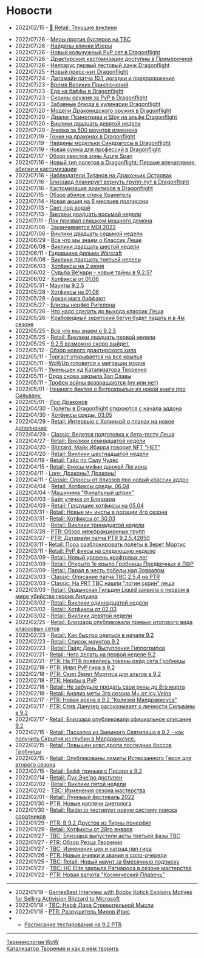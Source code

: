 # Новости

- 2022/02/15	- [📌 Retail: Текущие виклики](Weekly-29.md)
<!-- - 2022/02/18	- [📌 Retail: Все что мы знаем о 9.2](../Guides/Guide-Next-Patch-9.2.html)-->
- 2022/07/26	- [Меры против бустеров на TBC](WH327973.md)
- 2022/07/26	- [Найдены клинки Изеры](WH327780.md)
- 2022/07/26	- [Новый кольчужный PvP сет в Dragonflight](WH327832.md)
- 2022/07/26	- [Драктирские кастомизации доступны в Примерочной](WH327977.md)
- 2022/07/26	- [Нелтарус первый тестовый данж Dragonflight](WH327960.md)
- 2022/07/25	- [Новый пресс-кит Dragonflight](WH327723.md)
- 2022/07/24	- [Датамайн патча 10.1, догадки и предположения](WH327821.md)
- 2022/07/23	- [Время Великих Приключений](WH327735.md)
- 2022/07/23	- [Еда на баффы в Dragonflight](WH327923.md)
- 2022/07/23	- [Скрины оружия за PvP в Dragonflight](WH327751.md)
- 2022/07/23	- [Забавные блюда в кулинарии Dragonflight](WH327937.md)
- 2022/07/20	- [Модели Драконидского оружия в Dragonflight](WH327764.md)
- 2022/07/20	- [Диалог Псиногрива и Шоу на альфе Dragonflight](WH327867.md)
- 2022/07/20	- [Виклики двадцать девятой недели](Weekly-29.md)
- 2022/07/20	- [Ачивка за 500 маунтов изменена](WH327852.md)
- 2022/07/19	- [Гонки на драконах в Dragonflight](WH327817.md)
- 2022/07/19	- [Найдены модельки Синдрагосы в Dragonflight](WH327726.md)
- 2022/07/19	- [Новая сумка для профессий в Dragonflight](WH327692.md)
- 2022/07/17	- [Обзор квестов зоны Azure Span](WH327686.md)
- 2022/07/16	- [Новый тип полетов в Dragonflight: Первые впечатления, абилки и кастомизации](WH327680.md)
- 2022/07/16	- [Наблюдатели Титанов на Драконьих Островах](WH327708.md)
- 2022/07/16	- [Близзард планирует вернуть групп-лут в Dragonflight](WH327693.md)
- 2022/07/16	- [Кастомизация драктиров в Dragonflight](WH327677.md)
- 2022/07/15	- [Обзор абилок спека Хранитель](WH327691.md)
- 2022/07/14	- [Новая акция на 6 месяцев подписона](WH327644.md)
- 2022/07/13	- [Свет под водой](../Guides/Guide-Luminous-Luminaries-01)
- 2022/07/13	- [Виклики двадцать восьмой недели](Weekly-28.md)
- 2022/07/11	- [Лок призвал слишком мощного демона](IV66715.md)
- 2022/07/06	- [Заканчивается MDI 2022](mmoc10682.md)
- 2022/07/06	- [Виклики двадцать седьмой недели](Weekly-27.md)
- 2022/06/29	- [Все что мы знаем о Классик Леще](../Guides/Guide-WotLK.md)
- 2022/06/08	- [Виклики двадцать шестой недели](Weekly-26.md)
- 2022/06/11	- [Годовщина фильма Warcraft](WH327338.md)
- 2022/06/08	- [Виклики двадцать третьей недели](Weekly-23.md)
- 2022/06/03	- [Хотфиксы на 2 июня](WH327258.md)
- 2022/06/02	- [Судьба Ве'нари - новые тайны в 9.2.5?](WH327232.md)
- 2022/06/02	- [Хотфиксы от 01.06](WH327243.md)
- 2022/05/31	- [Маунты 9.2.5](WH327199.md)
- 2022/05/28	- [Хотфиксы на 01.06](WH327190.md)
- 2022/05/28	- [Аркан мага баффают](WH327187.md)
- 2022/05/27	- [Близзы нерфят Ригелона](WH327186.md)
- 2022/05/26	- [Что надо сделать до выхода классик Леща](WH326926.md)
- 2022/05/26	- [Крабовидный зеретский бегун будет падать и в 4м сезоне](WH327168.md)
- 2022/05/25	- [Все что мы знаем о 9.2.5](../Guides/Guide-9.2.5.md)
- 2022/05/25	- [Retail: Виклики двадцать первой недели](Weekly-21.md)
- 2022/05/25	- [9.2.5 возможно скоро выйдет.](IV65949.md)
- 2022/05/12	- [Обзор нового драктирского хила](WH326948.md)
- 2022/05/11	- [Торгаст открывается на все крылья](WH327006.md)
- 2022/05/11	- [WoWUp готовится к миграции модов](WH327021.md)
- 2022/05/11	- [Уменьшен кд Катализатора Творения](WH327024.md)
- 2022/05/11	- [Орда снова закрыла Зал Славы](WH327026.md)
- 2022/05/11	- [Трофеи войны возвращаются (ну или нет)](WH327023.md)
- 2022/05/01	- [Немного фактов о Ветрокрылых из новой книги про Сильвану.](Sylvanas-Book-Facts.md)
- 2022/05/01	- [Лор Драконов](WH326856.md)
- 2022/04/30	- [Полеты в Dragonflight откроются с начала аддона](WH326874.md)
- 2022/04/30	- [Хотфиксы среды, 03.05](WH326908.md)
- 2022/04/29	- [Retail: Интервью c Холинкой о планах на новое дополнение](WH326888.md)
- 2022/04/29	- [Classic: Ведется подготовка к бета-тесту Леща](WH326887.md)
- 2022/04/27	- [Retail: Виклики семнадцатой недели](Weekly-17.md)
- 2022/04/20	- [Blizzard: Майк Ибарра говорит NFT "НЕТ"](WH326716.md)
- 2022/04/20	- [Retail: Виклики шестнадцатой недели](Weekly-16.md)
- 2022/04/19	- [Retail: Гайд по Саду Чудес](../Guides/Guide-Noblegarden.md)
- 2022/04/15	- [Retail: Фиксы мифик данжей Легиона](../Guides/Guide-Timewalking-Legion.md)
- 2022/04/11	- [Lore: Драконы? Драконы!](WH326637.md)
- 2022/04/11	- [Classic: Опросы от близзов про новый классик аддон](WH326656.md)
- 2022/04/04	- [Retail: Хотфиксы среды, 06.04](WH326623.md)
- 2022/04/04	- [Машинима "Финальный штрих"](TI624A7C27.md)
- 2022/04/03	- [Байт утечка от Близзард](WH326583.md)
- 2022/04/03	- [Retail: Грядущие хотфиксы на 05.04](WH326581.md)
- 2022/03/31	- [Retail: Новые м+ инсты в ротации 4го сезона](WH347922.md)
- 2022/03/31	- [Retail: Хотфиксы от 30.03](WH326551.md)
- 2022/03/02	- [Retail: Виклики тринадцатой недели](Weekly-13.md)
- 2022/03/28	- [PTR: Обзор межфракционных групп](WH326509.md)
- 2022/03/27	- [PTR: Датамайн патча PTR 9.2.5.42850](MMC10463.md)
- 2022/03/11	- [Retail: Пора разблокировать полеты в Зерет Мортис](WH326348.md)
- 2022/03/11	- [Retail: PvP фиксы на следующую неделю](WH326322.md)
- 2022/03/09	- [Retail: Новый уровень крафтовых лег](WH326275.md)
- 2022/03/09	- [Retail: Открыто 1е крыло Гробницы Предвечных в ЛФР](WH326276.md)
- 2022/03/09	- [Retail: Парад в честь победы над Зоваалом](WH326274.md)
- 2022/03/03	- [Classic: Описание патча TBC 2.5.4 на PTR](WH326195.md)
- 2022/03/03	- [Classic: На PRT TBC нашли "логин скрин" леща](WH326184.md)
- 2022/03/03	- [Retail: Ордынская Гильдия Liquid заявила о первом в мире убийстве героик Андуина](WH326180.md)
- 2022/03/02	- [Retail: Виклики одиннадцатой недели](Weekly-11.md)
- 2022/03/02	- [Retail: Хотфиксы от 02.03](326177.md)
- 2022/03/02	- [Retail: Виклики девятой недели](Weekly-09.md)
- 2022/02/25	- [Retail: Близзард опубликовали превью итогового вида классовых сетов](WH326090.md)
- 2022/02/23	- [Retail: Как быстро одеться в начале 9.2](IV343582.md)
- 2022/02/23	- [Retail: Список маунтов 9.2](326040.md)
- 2022/02/23	- [Retail: Гайд: День Вылупления Гиппогрифов](../Guides/Guide-Hatching-of-the-Hippogryphs.md)
- 2022/02/21	- [Retail: Чего делать на первой неделе 9.2](326032.md)
- 2022/02/21	- [PTR: На PTR появились токены рейд сета Гробницы](326024.md)
- 2022/02/18	- [PTR: Илвл PvP гира в 9.2](WH325977.md)
- 2022/02/18	- [PTR: Скип Зерет Мортиса для альтов в 9.2](IV64341.md)
- 2022/02/18	- [PTR: Нерфы в PvP](WH326000.md)
- 2022/02/18	- [Retail: Не забудьте продать свои руны до 8го марта](IV64356.md)
- 2022/02/18	- [Retail: Анализ меты 3го сезона М+ от Icy Veins](IV64263.md)
- 2022/02/17	- [PTR: Новая арена в 9.2 "Колизей Малдракксуса"](WH325951.md)  
- 2022/02/17	- [PTR: Стив Данузер рассказывает о личности Сильваны в 9.2](WH325990.md)
- 2022/02/17	- [Retail: Близзард опубликовали официальное описание 9.2](23762274.md)
- 2022/02/15	- [Retail: Пасхалка из Змеиного Святилища в 9.2 - как получить Скрытня из глубин в Малдракксусе.](325971.md)
- 2022/02/15	- [Retail: Повышен илвл дропа последних боссов Гробницы](325943.md)
- 2022/02/15	- [Retail: Опубликованы лимиты Истерзанного Героя для второго сезона](325967.md)
- 2022/02/15	- [Retail: Бафф триньки с Писаря в 9.2](325872.md)
- 2022/02/14	- [Retail: Дух Эче'ро доступен](325950.md)
- 2022/02/02	- [Retail: Виклики пятой недели](Weekly-05.md)
- 2022/02/02	- [TBC: Изменения сезона мастерства](325843.md)
- 2022/02/01	- [Retail: Лунныый фестиваль 2022](325815.md)
- 2022/01/30	- [PTR: Новые наплечи диетолога](325725.md)
- 2022/01/30	- [Retail: Raider.io тестирует новую систему поиска соратников](325797.md)
- 2022/01/29	- [PTR: В 9.2 Друстов из Тирны понерфят](325800.md)
- 2022/01/29	- [Retail: Хотфиксы от 28го января](325802.md)
- 2022/01/27	- [TBC: Близзард выпустили арты третьей фазы TBC](325786.md)
- 2022/01/27	- [PTR: Обзор Резца Творения](../Guides/Guide-Genesis-Lathe.md)
- 2022/01/27	- [TBC: Изменения цен и наград пвп гира](325761.md)
- 2022/01/26	- [PTR: Новые ачивки и звания в соло-очереди](325751.md)
- 2022/01/25	- [TBC: Retail: Новый маунт за 6месячную подписку](325729.md)
- 2022/01/22	- [TBC: HC Elite закрыла Рагнароса в сезоне мастерства](325709.md)
- 2022/01/22	- [PTR: Новая валюта "Космический Плавень"](325707.md)

---
- 2022/01/18	- [GamesBeat Interview with Bobby Kotick Explains Motives for Selling Activision Blizzard to Microsoft](325656.md)
- 2022/01/18	- [TBC: Нерф Дара Стремительной Мысли](325638.md)  
- 2022/01/18	- [PTR: Разрушитель Миров Ирис](325607.md)  
-	- [Расписание тестирования на 9.2 PTR](PTR-9.2-Testing-Schedule.md)

---
[Терминология WoW](../Guides/Guide-Terms.md)  
[Катализатор Творения и как в нем творить](../Guides/Guide-Creation-Catalyst.md)  